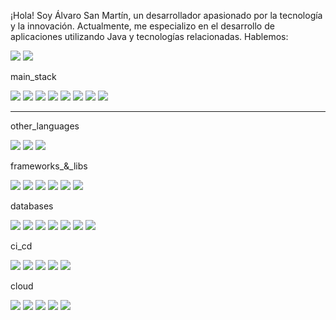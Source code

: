 ¡Hola! Soy Álvaro San Martín, un desarrollador apasionado por la tecnología y la innovación. Actualmente, me especializo en el desarrollo de aplicaciones utilizando Java y tecnologías relacionadas.
Hablemos:
<p align="start">
  <a href="https://linkedin.com/in/sanmartinalvaro">
    <img src="https://img.shields.io/badge/LinkedIn-0A66C2?style=flat-square&logo=linkedin&logoColor=white" /></a>
  <a href="mailto:alvaro.sanmartinh@gmail.com">
    <img src="https://img.shields.io/badge/Email-D14836?style=flat-square&logo=gmail&logoColor=white" />
  </a>
</p>

main_stack
<p align="start">
  <img src="https://img.shields.io/badge/Java-007396?style=flat-square&logo=java&logoColor=white" />
  <img src="https://img.shields.io/badge/Spring_Boot-6DB33F?style=flat-square&logo=springboot&logoColor=white" />
  <img src="https://img.shields.io/badge/JavaScript-F7DF1E?style=flat-square&logo=javascript&logoColor=black" />
  <img src="https://img.shields.io/badge/Angular-DD0031?style=flat-square&logo=angular&logoColor=white" />
  <img src="https://img.shields.io/badge/Node.js-339933?style=flat-square&logo=node.js&logoColor=white" />
  <img src="https://img.shields.io/badge/Docker-2496ED?style=flat-square&logo=docker&logoColor=white" />
  <img src="https://img.shields.io/badge/PostgreSQL-336791?style=flat-square&logo=postgresql&logoColor=white" />
  <img src="https://img.shields.io/badge/TypeScript-3178C6?style=flat-square&logo=typescript&logoColor=white" />
</p>

---
other_languages
<p align="start">
  <img src="https://img.shields.io/badge/PHP-777777?style=flat-square&logo=php&logoColor=white" />
  <img src="https://img.shields.io/badge/C%23-777777?style=flat-square&logo=csharp&logoColor=white" />
  <img src="https://img.shields.io/badge/ActionScript_3-777777?style=flat-square&logo=adobe&logoColor=white" />
</p>

frameworks_&_libs
<p align="start">
  <img src="https://img.shields.io/badge/Hibernate-777777?style=flat-square&logo=hibernate&logoColor=white" />
  <img src="https://img.shields.io/badge/Express.js-777777?style=flat-square&logo=express&logoColor=white" />
  <img src="https://img.shields.io/badge/Maven-777777?style=flat-square&logo=apachemaven&logoColor=white" />
  <img src="https://img.shields.io/badge/ElectronJS-777777?style=flat-square&logo=electron&logoColor=white" />
  <img src="https://img.shields.io/badge/jQuery-777777?style=flat-square&logo=jquery&logoColor=white" />
  <img src="https://img.shields.io/badge/Flex-777777?style=flat-square" />
</p>

databases
<p align="start">
  <img src="https://img.shields.io/badge/PostgreSQL-777777?style=flat-square&logo=postgresql&logoColor=white" />
  <img src="https://img.shields.io/badge/MySQL-777777?style=flat-square&logo=mysql&logoColor=white" />
  <img src="https://img.shields.io/badge/ElasticSearch-777777?style=flat-square&logo=elastic&logoColor=white" />
  <img src="https://img.shields.io/badge/Oracle_11g-777777?style=flat-square&logo=oracle&logoColor=white" />
  <img src="https://img.shields.io/badge/DynamoDB-777777?style=flat-square&logo=amazon-dynamodb&logoColor=white" />
  <img src="https://img.shields.io/badge/MongoDB-777777?style=flat-square&logo=mongodb&logoColor=white" />
  <img src="https://img.shields.io/badge/SQL_Server-777777?style=flat-square&logo=microsoftsqlserver&logoColor=white" />
</p>

ci_cd
<p align="start">
  <img src="https://img.shields.io/badge/Git-777777?style=flat-square&logo=git&logoColor=white" />
  <img src="https://img.shields.io/badge/GitHub-777777?style=flat-square&logo=github&logoColor=white" />
  <img src="https://img.shields.io/badge/Jenkins-777777?style=flat-square&logo=jenkins&logoColor=white" />
  <img src="https://img.shields.io/badge/Bamboo-777777?style=flat-square&logo=atlassian&logoColor=white" />
  <img src="https://img.shields.io/badge/Bitbucket-777777?style=flat-square&logo=bitbucket&logoColor=white" />
</p>

cloud
<p align="start">
  <img src="https://img.shields.io/badge/AWS-777777?style=flat-square&logo=amazon-aws&logoColor=white" />
  <img src="https://img.shields.io/badge/Azure-777777?style=flat-square&logo=microsoftazure&logoColor=white" />
  <img src="https://img.shields.io/badge/Google_Cloud-777777?style=flat-square&logo=googlecloud&logoColor=white" />
  <img src="https://img.shields.io/badge/DigitalOcean-777777?style=flat-square&logo=digitalocean&logoColor=white" />
  <img src="https://img.shields.io/badge/AWS-777777?style=flat-square&logo=amazon-aws&logoColor=white" />
</p>
